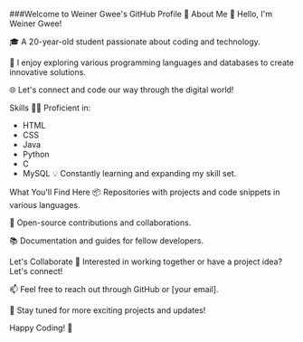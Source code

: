 ###Welcome to Weiner Gwee's GitHub Profile 👋
About Me
🌟 Hello, I'm Weiner Gwee!

🎓 A 20-year-old student passionate about coding and technology.

🚀 I enjoy exploring various programming languages and databases to create innovative solutions.

🌐 Let's connect and code our way through the digital world!

Skills
👨‍💻 Proficient in:

- HTML
- CSS
- Java
- Python
- C
- MySQL
💡 Constantly learning and expanding my skill set.

What You'll Find Here
📦 Repositories with projects and code snippets in various languages.

🧰 Open-source contributions and collaborations.

📚 Documentation and guides for fellow developers.

Let's Collaborate
🤝 Interested in working together or have a project idea? Let's connect!

📫 Feel free to reach out through GitHub or [your email].

📡 Stay tuned for more exciting projects and updates!

Happy Coding! 🚀
